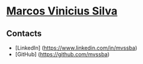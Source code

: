 # [Marcos Vinicius Silva](http://mvssba.com)

## Contacts

* [LinkedIn] (https://www.linkedin.com/in/mvssba)
* [GitHub] (https://github.com/mvssba)